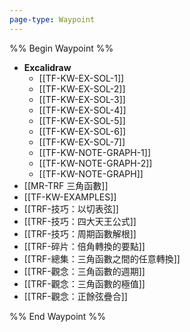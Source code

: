 ```yaml
---
page-type: Waypoint
---
```

%% Begin Waypoint %%
- **Excalidraw**
	- [[TF-KW-EX-SOL-1]]
	- [[TF-KW-EX-SOL-2]]
	- [[TF-KW-EX-SOL-3]]
	- [[TF-KW-EX-SOL-4]]
	- [[TF-KW-EX-SOL-5]]
	- [[TF-KW-EX-SOL-6]]
	- [[TF-KW-EX-SOL-7]]
	- [[TF-KW-NOTE-GRAPH-1]]
	- [[TF-KW-NOTE-GRAPH-2]]
	- [[TF-KW-NOTE-GRAPH]]
- [[MR-TRF 三角函數]]
- [[TF-KW-EXAMPLES]]
- [[TRF-技巧：以切表弦]]
- [[TRF-技巧：四大天王公式]]
- [[TRF-技巧：周期函數解根]]
- [[TRF-碎片：倍角轉換的要點]]
- [[TRF-總集：三角函數之間的任意轉換]]
- [[TRF-觀念：三角函數的週期]]
- [[TRF-觀念：三角函數的極值]]
- [[TRF-觀念：正餘弦疊合]]

%% End Waypoint %%